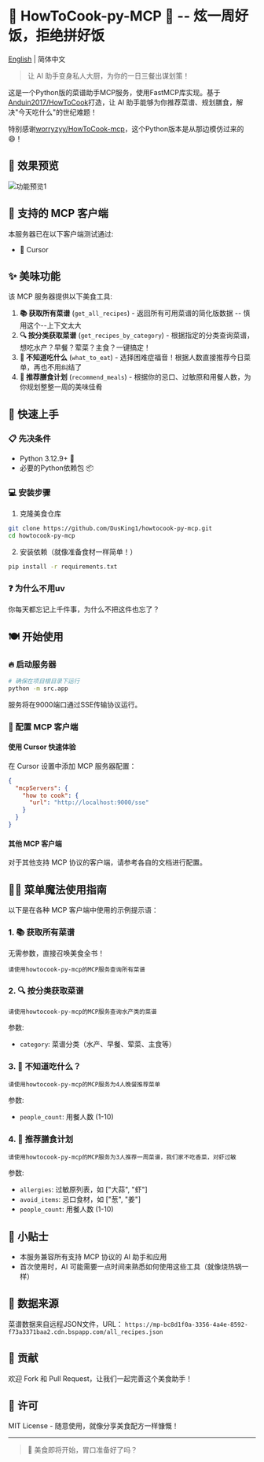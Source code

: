 # 🍳 HowToCook-py-MCP 🥘 -- 炫一周好饭，拒绝拼好饭

[English](./README_EN.md) | 简体中文

> 让 AI 助手变身私人大厨，为你的一日三餐出谋划策！

这是一个Python版的菜谱助手MCP服务，使用FastMCP库实现。基于[Anduin2017/HowToCook](https://github.com/Anduin2017/HowToCook)打造，让 AI 助手能够为你推荐菜谱、规划膳食，解决"今天吃什么"的世纪难题！

特别感谢[worryzyy/HowToCook-mcp](https://github.com/worryzyy/HowToCook-mcp)，这个Python版本是从那边模仿过来的😄！

## 📸 效果预览

![功能预览1](img/01.png)

## 🔌 支持的 MCP 客户端

本服务器已在以下客户端测试通过:

- 📝 Cursor

## ✨ 美味功能

该 MCP 服务器提供以下美食工具:

1. **📚 获取所有菜谱** (`get_all_recipes`) - 返回所有可用菜谱的简化版数据 -- 慎用这个--上下文太大
2. **🔍 按分类获取菜谱** (`get_recipes_by_category`) - 根据指定的分类查询菜谱，想吃水产？早餐？荤菜？主食？一键搞定！
3. **🎲 不知道吃什么** (`what_to_eat`) - 选择困难症福音！根据人数直接推荐今日菜单，再也不用纠结了
4. **🧩 推荐膳食计划** (`recommend_meals`) - 根据你的忌口、过敏原和用餐人数，为你规划整整一周的美味佳肴

## 🚀 快速上手

### 📋 先决条件

- Python 3.12.9+ 🐍
- 必要的Python依赖包 📦

### 💻 安装步骤

1. 克隆美食仓库

```bash
git clone https://github.com/DusKing1/howtocook-py-mcp.git
cd howtocook-py-mcp
```

2. 安装依赖（就像准备食材一样简单！）

```bash
pip install -r requirements.txt
```

### ❓ 为什么不用uv

你每天都忘记上千件事，为什么不把这件也忘了？

## 🍽️ 开始使用

### 🔥 启动服务器

```bash
# 确保在项目根目录下运行
python -m src.app
```

服务将在9000端口通过SSE传输协议运行。

### 🔧 配置 MCP 客户端

#### 使用 Cursor 快速体验

在 Cursor 设置中添加 MCP 服务器配置：

```json
{
  "mcpServers": {
    "how to cook": {
      "url": "http://localhost:9000/sse"
    }
  }
}
```

#### 其他 MCP 客户端

对于其他支持 MCP 协议的客户端，请参考各自的文档进行配置。

## 🧙‍♂️ 菜单魔法使用指南

以下是在各种 MCP 客户端中使用的示例提示语：

### 1. 📚 获取所有菜谱

无需参数，直接召唤美食全书！

```
请使用howtocook-py-mcp的MCP服务查询所有菜谱
```

### 2. 🔍 按分类获取菜谱

```
请使用howtocook-py-mcp的MCP服务查询水产类的菜谱
```

参数:

- `category`: 菜谱分类（水产、早餐、荤菜、主食等）

### 3. 🎲 不知道吃什么？

```
请使用howtocook-py-mcp的MCP服务为4人晚餐推荐菜单
```

参数:

- `people_count`: 用餐人数 (1-10)

### 4. 🧩 推荐膳食计划

```
请使用howtocook-py-mcp的MCP服务为3人推荐一周菜谱，我们家不吃香菜，对虾过敏
```

参数:

- `allergies`: 过敏原列表，如 ["大蒜", "虾"]
- `avoid_items`: 忌口食材，如 ["葱", "姜"]
- `people_count`: 用餐人数 (1-10)

## 📝 小贴士

- 本服务兼容所有支持 MCP 协议的 AI 助手和应用
- 首次使用时，AI 可能需要一点时间来熟悉如何使用这些工具（就像烧热锅一样）

## 📄 数据来源

菜谱数据来自远程JSON文件，URL：
`https://mp-bc8d1f0a-3356-4a4e-8592-f73a3371baa2.cdn.bspapp.com/all_recipes.json`

## 🤝 贡献

欢迎 Fork 和 Pull Request，让我们一起完善这个美食助手！

## 📄 许可

MIT License - 随意使用，就像分享美食配方一样慷慨！

---

> 🍴 美食即将开始，胃口准备好了吗？
